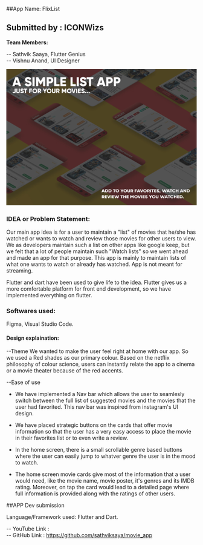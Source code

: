 
##App Name: FlixList

## Submitted by : ICONWizs

**Team Members:**

-- Sathvik Saaya, Flutter Genius <br>
-- Vishnu Anand, UI Designer

![](UI_Design/FlixListMockupPoster.jpg)

### IDEA or Problem Statement:

Our main app idea is for a user to maintain a "list" of movies that he/she has watched
or wants to watch and review those movies for other users to view.
We as developers maintain such a list on other apps like google keep, but we felt that
a lot of people maintain such "Watch lists" so we went ahead and made an app for that purpose.
This app is mainly to maintain lists of what one wants to watch or already has watched. App is
not meant for streaming.

Flutter and dart have been used to give life to the idea. Flutter gives us a more comfortable 
platform for front end development, so we have implemented everything on flutter.

### Softwares used: 
Figma, Visual Studio Code.

#### Design explaination:

--Theme
We wanted to make the user feel right at home with our app. So we used a Red shades as our primary colour. 
Based on the netflix philosophy of colour science, users can instantly relate the app to a cinema or a movie theater because of the red accents.

--Ease of use

- We have implemented a Nav bar which allows the user to seamlesly switch between the full list 
of suggested movies and the movies that the user had favorited. This nav bar was inspired from
instagram's UI design.

- We have placed strategic buttons on the cards that offer movie information so that the user has
a very easy access to place the movie in their favorites list or to even write a review.

- In the home screen, there is a small scrollable genre based buttons where the user can easily
jump to whatver genre the user is in the mood to watch.

- The home screen movie cards give most of the information that a user would need, like the
movie name, movie poster, it's genres and its IMDB rating. Moreover, on tap the card would lead 
to a detailed page where full information is provided along with the ratings of other users.

##APP Dev submission

Language/Framework used: Flutter and Dart.

-- YouTube Link : <br>
-- GitHub Link : https://github.com/sathviksaya/movie_app
